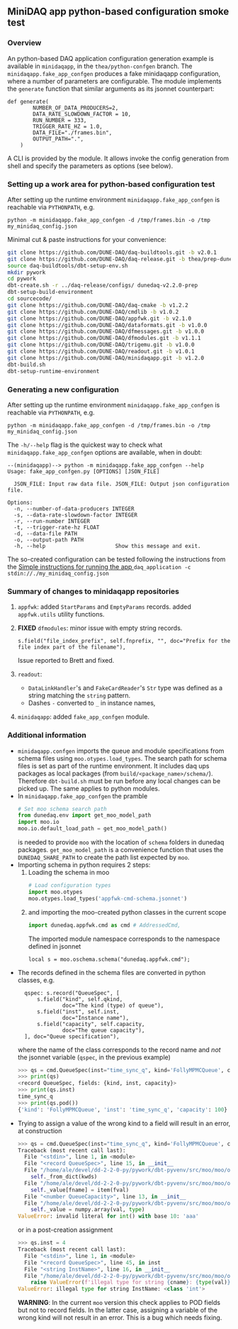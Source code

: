 ## MiniDAQ app python-based configuration smoke test

### Overview
An python-based DAQ application configuration generation example is available in `minidaqapp`, in the `thea/python-confgen` branch.
The `minidaqapp.fake_app_confgen` produces a fake minidaqapp configuration, where a number of parameters are configurable.
The module implements the `generate` function that similar arguments as its jsonnet counterpart: 
```
def generate(
        NUMBER_OF_DATA_PRODUCERS=2,          
        DATA_RATE_SLOWDOWN_FACTOR = 10,
        RUN_NUMBER = 333, 
        TRIGGER_RATE_HZ = 1.0,
        DATA_FILE="./frames.bin",
        OUTPUT_PATH=".",
    )
```

A CLI is provided by the module. It allows invoke the config generation from shell and specify the parameters as options (see below).

###  Setting up a work area for python-based configuration test

After setting up the runtime environment `minidaqapp.fake_app_confgen` is reachable via `PYTHONPATH`, e.g.

```
python -m minidaqapp.fake_app_confgen -d /tmp/frames.bin -o /tmp my_minidaq_config.json
```
Minimal cut & paste instructions for your convenience:
```sh
git clone https://github.com/DUNE-DAQ/daq-buildtools.git -b v2.0.1
git clone https://github.com/DUNE-DAQ/daq-release.git -b thea/prep-dunedaq-v2.2.0
source daq-buildtools/dbt-setup-env.sh
mkdir pywork
cd pywork
dbt-create.sh -r ../daq-release/configs/ dunedaq-v2.2.0-prep
dbt-setup-build-environment
cd sourcecode/
git clone https://github.com/DUNE-DAQ/daq-cmake -b v1.2.2
git clone https://github.com/DUNE-DAQ/cmdlib -b v1.0.2
git clone https://github.com/DUNE-DAQ/appfwk.git -b v2.1.0
git clone https://github.com/DUNE-DAQ/dataformats.git -b v1.0.0
git clone https://github.com/DUNE-DAQ/dfmessages.git -b v1.0.0
git clone https://github.com/DUNE-DAQ/dfmodules.git -b v1.1.1
git clone https://github.com/DUNE-DAQ/trigemu.git -b v1.0.0
git clone https://github.com/DUNE-DAQ/readout.git -b v1.0.1
git clone https://github.com/DUNE-DAQ/minidaqapp.git -b v1.2.0
dbt-build.sh
dbt-setup-runtime-environment
```

### Generating a new configuration
After setting up the runtime environment `minidaqapp.fake_app_confgen` is reachable via `PYTHONPATH`, e.g.
```
python -m minidaqapp.fake_app_confgen -d /tmp/frames.bin -o /tmp my_minidaq_config.json
```

The `-h/--help` flag is the quickest way to check what `minidaqapp.fake_app_confgen` options are available, when in doubt:
```
--(minidaqapp)--> python -m minidaqapp.fake_app_confgen --help
Usage: fake_app_confgen.py [OPTIONS] [JSON_FILE]

  JSON_FILE: Input raw data file. JSON_FILE: Output json configuration file.

Options:
  -n, --number-of-data-producers INTEGER
  -s, --data-rate-slowdown-factor INTEGER
  -r, --run-number INTEGER
  -t, --trigger-rate-hz FLOAT
  -d, --data-file PATH
  -o, --output-path PATH
  -h, --help                      Show this message and exit.
```

The so-created configuration can be tested following the instructions from the [Simple instructions for running the app
](Simple-instructions-for-running-the-app)
```daq_application -c stdin://./my_minidaq_config.json```

### Summary of changes to minidaqapp repositories

1. `appfwk`: added `StartParams` and `EmptyParams` records.
            added `appfwk.utils` utility functions.

2. **FIXED** `dfmodules`: minor issue with empty string records. 
   ```
   s.field("file_index_prefix", self.fnprefix, "", doc="Prefix for the file index part of the filename"),
   ```
   Issue reported to Brett and fixed.

3. `readout`: 
   - `DataLinkHandler`'s and `FakeCardReader`'s `Str` type was defined as a string matching the `string` pattern.
   - Dashes `-` converted to `_` in instance names,

4. `minidaqapp`: added `fake_app_confgen` module.


### Additional information
- `minidaqapp.confgen` imports the queue and module specifications from schema files using `moo.otypes.load_types`. The search path for schema files is set as part of the runtime environment. It includes daq ups packages as local packages (from `build/<package_name>/schema/`). Therefore `dbt-build.sh` must be run before any local changes can be picked up. The same applies to python modules.
- In `minidaqapp.fake_app_confgen` the pramble
  ```python
  # Set moo schema search path
  from dunedaq.env import get_moo_model_path
  import moo.io
  moo.io.default_load_path = get_moo_model_path()
  ```
  is needed to provide `moo` with the location of `schema` folders in dunedaq packages.
  `get_moo_model_path` is a convenience function that uses the `DUNEDAQ_SHARE_PATH` to create the path list expected by `moo`.
- Importing schema in python requires 2 steps:
  1. Loading the schema in moo
     ```python
     # Load configuration types
     import moo.otypes
     moo.otypes.load_types('appfwk-cmd-schema.jsonnet')
     ```
  2. and importing the moo-created python classes in the current scope
     ```python
     import dunedaq.appfwk.cmd as cmd # AddressedCmd, 
     ```
     The imported module namespace corresponds to the namespace defined in jsonnet
     ```jsonnet
     local s = moo.oschema.schema("dunedaq.appfwk.cmd");
     ```
- The records defined in the schema files are converted in python classes, e.g.
  ```jsonnet
    qspec: s.record("QueueSpec", [
        s.field("kind", self.qkind,
                doc="The kind (type) of queue"),
        s.field("inst", self.inst,
                doc="Instance name"),
        s.field("capacity", self.capacity,
                doc="The queue capacity"),
    ], doc="Queue specification"),
  ```
  where the name of the class corresponds to the record name and _not_ the jsonnet variable (`qspec`, in the previous example)
  ```python
  >>> qs = cmd.QueueSpec(inst="time_sync_q", kind='FollyMPMCQueue', capacity=100)
  >>> print(qs)
  <record QueueSpec, fields: {kind, inst, capacity}>
  >>> print(qs.inst)
  time_sync_q
  >>> print(qs.pod())
  {'kind': 'FollyMPMCQueue', 'inst': 'time_sync_q', 'capacity': 100}
  ```

* Trying to assign a value of the wrong kind to a field will result in an error, at construction
  ```python
  >>> qs = cmd.QueueSpec(inst="time_sync_q", kind='FollyMPMCQueue', capacity="aaa")
  Traceback (most recent call last):
    File "<stdin>", line 1, in <module>
    File "<record QueueSpec>", line 15, in __init__
    File "/home/ale/devel/dd-2-2-0-py/pywork/dbt-pyvenv/src/moo/moo/otypes.py", line 144, in update
      self._from_dict(kwds)
    File "/home/ale/devel/dd-2-2-0-py/pywork/dbt-pyvenv/src/moo/moo/otypes.py", line 187, in _from_dict
      self._value[fname] = item(fval)
    File "<number QueueCapacity>", line 13, in __init__
    File "/home/ale/devel/dd-2-2-0-py/pywork/dbt-pyvenv/src/moo/moo/otypes.py", line 483, in update
      self._value = numpy.array(val, type)
  ValueError: invalid literal for int() with base 10: 'aaa'
  ```
  or in a post-creation assignment
  ```python
  >>> qs.inst = 4
  Traceback (most recent call last):
    File "<stdin>", line 1, in <module>
    File "<record QueueSpec>", line 45, in inst
    File "<string InstName>", line 16, in __init__
    File "/home/ale/devel/dd-2-2-0-py/pywork/dbt-pyvenv/src/moo/moo/otypes.py", line 361, in update
      raise ValueError(f'illegal type for string {cname}: {type(val)}')
  ValueError: illegal type for string InstName: <class 'int'>
  ```
  **WARNING**: In the current `moo` version this check applies to POD fields but not to record fields. In the latter case, assigning a variable of the wrong kind will not result in an error. This is a bug which needs fixing.